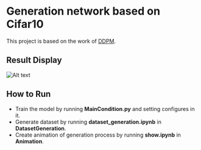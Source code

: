 # Generation network based on Cifar10
This project is based on the work of [DDPM](https://github.com/zoubohao/DenoisingDiffusionProbabilityModel-ddpm-). 

## Result Display
![Alt text](../Generation/Animation/animation.gif)

## How to Run
* Train the model by running **MainCondition.py** and setting configures in it.
* Generate dataset by running **dataset_generation.ipynb** in **DatasetGeneration**.
* Create animation of generation process by running **show.ipynb** in **Animation**.

